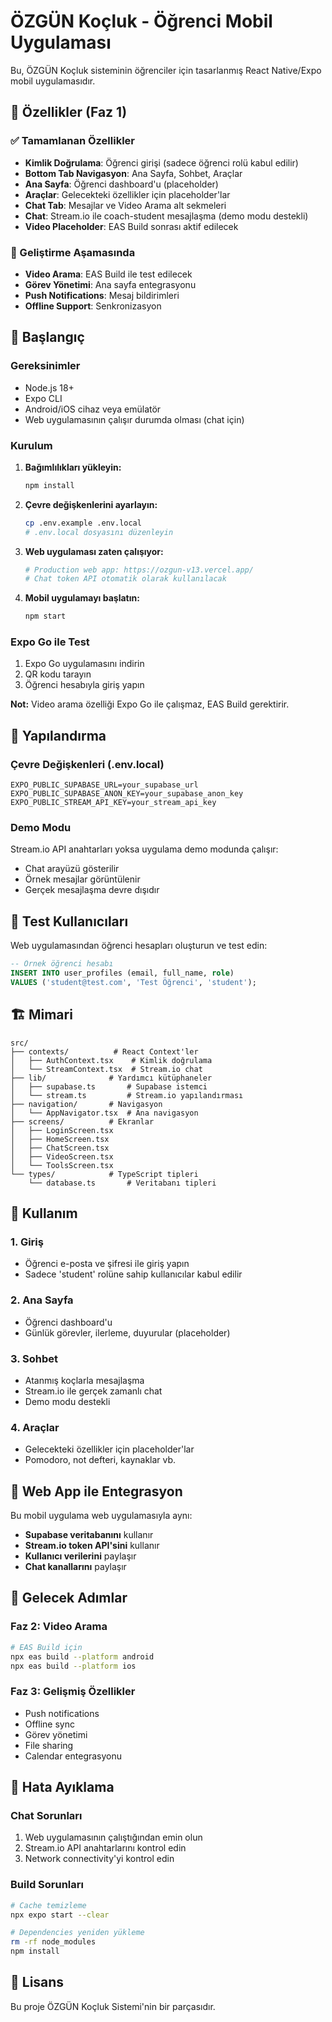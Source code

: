 # ÖZGÜN Koçluk - Öğrenci Mobil Uygulaması

Bu, ÖZGÜN Koçluk sisteminin öğrenciler için tasarlanmış React Native/Expo mobil uygulamasıdır.

## 🎯 Özellikler (Faz 1)

### ✅ Tamamlanan Özellikler
- **Kimlik Doğrulama**: Öğrenci girişi (sadece öğrenci rolü kabul edilir)
- **Bottom Tab Navigasyon**: Ana Sayfa, Sohbet, Araçlar
- **Ana Sayfa**: Öğrenci dashboard'u (placeholder)
- **Araçlar**: Gelecekteki özellikler için placeholder'lar
- **Chat Tab**: Mesajlar ve Video Arama alt sekmeleri
- **Chat**: Stream.io ile coach-student mesajlaşma (demo modu destekli)
- **Video Placeholder**: EAS Build sonrası aktif edilecek

### 🚧 Geliştirme Aşamasında
- **Video Arama**: EAS Build ile test edilecek
- **Görev Yönetimi**: Ana sayfa entegrasyonu
- **Push Notifications**: Mesaj bildirimleri
- **Offline Support**: Senkronizasyon

## 🚀 Başlangıç

### Gereksinimler
- Node.js 18+
- Expo CLI
- Android/iOS cihaz veya emülatör
- Web uygulamasının çalışır durumda olması (chat için)

### Kurulum

1. **Bağımlılıkları yükleyin:**
   ```bash
   npm install
   ```

2. **Çevre değişkenlerini ayarlayın:**
   ```bash
   cp .env.example .env.local
   # .env.local dosyasını düzenleyin
   ```

3. **Web uygulaması zaten çalışıyor:**
   ```bash
   # Production web app: https://ozgun-v13.vercel.app/
   # Chat token API otomatik olarak kullanılacak
   ```

4. **Mobil uygulamayı başlatın:**
   ```bash
   npm start
   ```

### Expo Go ile Test

1. Expo Go uygulamasını indirin
2. QR kodu tarayın
3. Öğrenci hesabıyla giriş yapın

**Not:** Video arama özelliği Expo Go ile çalışmaz, EAS Build gerektirir.

## 🔧 Yapılandırma

### Çevre Değişkenleri (.env.local)

```env
EXPO_PUBLIC_SUPABASE_URL=your_supabase_url
EXPO_PUBLIC_SUPABASE_ANON_KEY=your_supabase_anon_key
EXPO_PUBLIC_STREAM_API_KEY=your_stream_api_key
```

### Demo Modu

Stream.io API anahtarları yoksa uygulama demo modunda çalışır:
- Chat arayüzü gösterilir
- Örnek mesajlar görüntülenir
- Gerçek mesajlaşma devre dışıdır

## 📱 Test Kullanıcıları

Web uygulamasından öğrenci hesapları oluşturun ve test edin:

```sql
-- Örnek öğrenci hesabı
INSERT INTO user_profiles (email, full_name, role) 
VALUES ('student@test.com', 'Test Öğrenci', 'student');
```

## 🏗️ Mimari

```
src/
├── contexts/          # React Context'ler
│   ├── AuthContext.tsx    # Kimlik doğrulama
│   └── StreamContext.tsx  # Stream.io chat
├── lib/              # Yardımcı kütüphaneler
│   ├── supabase.ts       # Supabase istemci
│   └── stream.ts         # Stream.io yapılandırması
├── navigation/       # Navigasyon
│   └── AppNavigator.tsx  # Ana navigasyon
├── screens/          # Ekranlar
│   ├── LoginScreen.tsx
│   ├── HomeScreen.tsx
│   ├── ChatScreen.tsx
│   ├── VideoScreen.tsx
│   └── ToolsScreen.tsx
└── types/            # TypeScript tipleri
    └── database.ts       # Veritabanı tipleri
```

## 📖 Kullanım

### 1. Giriş
- Öğrenci e-posta ve şifresi ile giriş yapın
- Sadece 'student' rolüne sahip kullanıcılar kabul edilir

### 2. Ana Sayfa
- Öğrenci dashboard'u
- Günlük görevler, ilerleme, duyurular (placeholder)

### 3. Sohbet
- Atanmış koçlarla mesajlaşma
- Stream.io ile gerçek zamanlı chat
- Demo modu destekli

### 4. Araçlar
- Gelecekteki özellikler için placeholder'lar
- Pomodoro, not defteri, kaynaklar vb.

## 🔄 Web App ile Entegrasyon

Bu mobil uygulama web uygulamasıyla aynı:
- **Supabase veritabanını** kullanır
- **Stream.io token API'sini** kullanır
- **Kullanıcı verilerini** paylaşır
- **Chat kanallarını** paylaşır

## 🚦 Gelecek Adımlar

### Faz 2: Video Arama
```bash
# EAS Build için
npx eas build --platform android
npx eas build --platform ios
```

### Faz 3: Gelişmiş Özellikler
- Push notifications
- Offline sync
- Görev yönetimi
- File sharing
- Calendar entegrasyonu

## 🐛 Hata Ayıklama

### Chat Sorunları
1. Web uygulamasının çalıştığından emin olun
2. Stream.io API anahtarlarını kontrol edin
3. Network connectivity'yi kontrol edin

### Build Sorunları
```bash
# Cache temizleme
npx expo start --clear

# Dependencies yeniden yükleme
rm -rf node_modules
npm install
```

## 📄 Lisans

Bu proje ÖZGÜN Koçluk Sistemi'nin bir parçasıdır. 